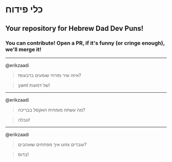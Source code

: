 # כלי פידוח

## Your repository for Hebrew Dad Dev Puns!

### You can contribute! Open a PR, if it's funny (or cringe enough), we'll merge it!

---

@erikzaadi

> איזה שיר מזרחי שומעים בדבעופז?

> yaml של דמעות!

---

@erikzaadi

> מה עשתה מומחית האקסל בבריכה?

> טבלה!

---

@erikzaadi

> איך מפתחים שאוהבים unix עובדים?

> בדוס!

